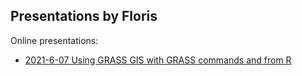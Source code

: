 ## Presentations by Floris

Online presentations:

- [2021-6-07 Using GRASS GIS with GRASS commands and from R](https://florisvdh.github.io/presentations/20210617_grass)

